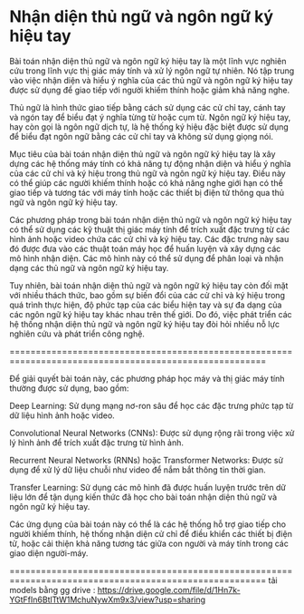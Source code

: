 # Nhận diện thủ ngữ và ngôn ngữ ký hiệu tay

Bài toán nhận diện thủ ngữ và ngôn ngữ ký hiệu tay là một lĩnh vực nghiên cứu trong lĩnh vực thị giác máy tính và xử lý ngôn ngữ tự nhiên. Nó tập trung vào việc nhận diện và hiểu ý nghĩa của các thủ ngữ và ngôn ngữ ký hiệu tay được sử dụng để giao tiếp với người khiếm thính hoặc giảm khả năng nghe. 

Thủ ngữ là hình thức giao tiếp bằng cách sử dụng các cử chỉ tay, cánh tay và ngón tay để biểu đạt ý nghĩa từng từ hoặc cụm từ. Ngôn ngữ ký hiệu tay, hay còn gọi là ngôn ngữ dịch tự, là hệ thống ký hiệu đặc biệt được sử dụng để biểu đạt ngôn ngữ bằng các cử chỉ tay và không sử dụng giọng nói. 

Mục tiêu của bài toán nhận diện thủ ngữ và ngôn ngữ ký hiệu tay là xây dựng các hệ thống máy tính có khả năng tự động nhận diện và hiểu ý nghĩa của các cử chỉ và ký hiệu trong thủ ngữ và ngôn ngữ ký hiệu tay. Điều này có thể giúp các người khiếm thính hoặc có khả năng nghe giới hạn có thể giao tiếp và tương tác với máy tính hoặc các thiết bị điện tử thông qua thủ ngữ và ngôn ngữ ký hiệu tay. 

Các phương pháp trong bài toán nhận diện thủ ngữ và ngôn ngữ ký hiệu tay có thể sử dụng các kỹ thuật thị giác máy tính để trích xuất đặc trưng từ các hình ảnh hoặc video chứa các cử chỉ và ký hiệu tay. Các đặc trưng này sau đó được đưa vào các thuật toán máy học để huấn luyện và xây dựng các mô hình nhận diện. Các mô hình này có thể sử dụng để phân loại và nhận dạng các thủ ngữ và ngôn ngữ ký hiệu tay. 

Tuy nhiên, bài toán nhận diện thủ ngữ và ngôn ngữ ký hiệu tay còn đối mặt với nhiều thách thức, bao gồm sự biến đổi của các cử chỉ và ký hiệu trong quá trình thực hiện, độ phức tạp của các biểu hiện tay và sự đa dạng của các ngôn ngữ ký hiệu tay khác nhau trên thế giới. Do đó, việc phát triển các hệ thống nhận diện thủ ngữ và ngôn ngữ ký hiệu tay đòi hỏi nhiều nỗ lực nghiên cứu và phát triển công nghệ.

=======================================================================================================

Để giải quyết bài toán này, các phương pháp học máy và thị giác máy tính thường được sử dụng, bao gồm:

Deep Learning: Sử dụng mạng nơ-ron sâu để học các đặc trưng phức tạp từ dữ liệu hình ảnh hoặc video.

Convolutional Neural Networks (CNNs): Được sử dụng rộng rãi trong việc xử lý hình ảnh để trích xuất đặc trưng từ hình ảnh.

Recurrent Neural Networks (RNNs) hoặc Transformer Networks: Được sử dụng để xử lý dữ liệu chuỗi như video để nắm bắt thông tin thời gian.

Transfer Learning: Sử dụng các mô hình đã được huấn luyện trước trên dữ liệu lớn để tận dụng kiến thức đã học cho bài toán nhận diện thủ ngữ và ngôn ngữ ký hiệu tay.

Các ứng dụng của bài toán này có thể là các hệ thống hỗ trợ giao tiếp cho người khiếm thính, hệ thống nhận diện cử chỉ để điều khiển các thiết bị điện tử, hoặc cải thiện khả năng tương tác giữa con người và máy tính trong các giao diện người-máy.

=======================================================================================================
tải models bằng gg drive : https://drive.google.com/file/d/1Hn7k-YGtFfIn6BtlTtW1MchuNywXm9x3/view?usp=sharing
 
